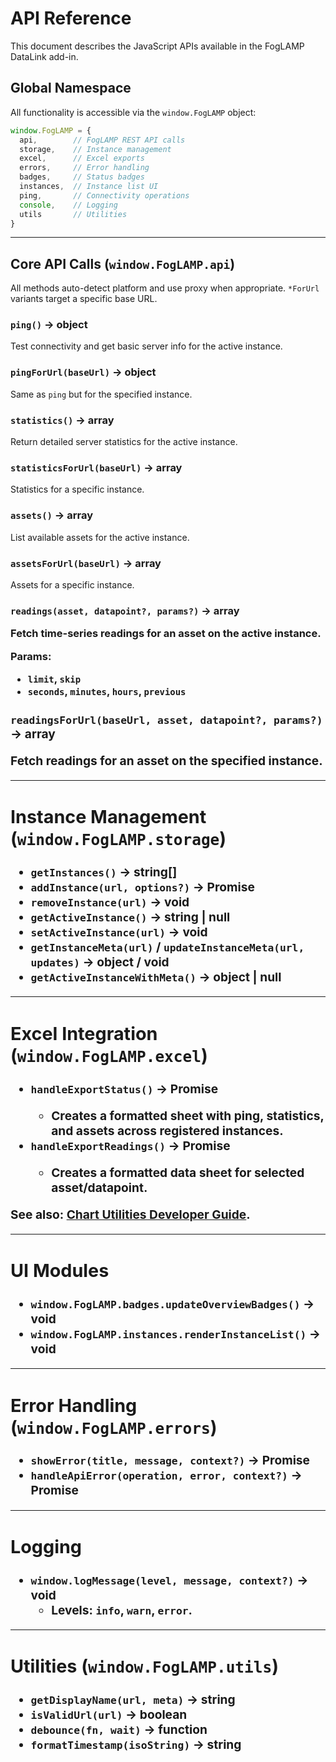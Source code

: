 # API Reference

This document describes the JavaScript APIs available in the FogLAMP DataLink add-in.

## Global Namespace

All functionality is accessible via the `window.FogLAMP` object:

```javascript
window.FogLAMP = {
  api,        // FogLAMP REST API calls
  storage,    // Instance management
  excel,      // Excel exports
  errors,     // Error handling
  badges,     // Status badges
  instances,  // Instance list UI
  ping,       // Connectivity operations
  console,    // Logging
  utils       // Utilities
}
```

---

## Core API Calls (`window.FogLAMP.api`)

All methods auto-detect platform and use proxy when appropriate. `*ForUrl` variants target a specific base URL.

### `ping()` → object
Test connectivity and get basic server info for the active instance.

### `pingForUrl(baseUrl)` → object
Same as `ping` but for the specified instance.

### `statistics()` → array
Return detailed server statistics for the active instance.

### `statisticsForUrl(baseUrl)` → array
Statistics for a specific instance.

### `assets()` → array<string>
List available assets for the active instance.

### `assetsForUrl(baseUrl)` → array<string>
Assets for a specific instance.

### `readings(asset, datapoint?, params?)` → array<object>
Fetch time-series readings for an asset on the active instance.

Params:
- `limit`, `skip`
- `seconds`, `minutes`, `hours`, `previous`

### `readingsForUrl(baseUrl, asset, datapoint?, params?)` → array<object>
Fetch readings for an asset on the specified instance.

---

## Instance Management (`window.FogLAMP.storage`)

- `getInstances()` → string[]
- `addInstance(url, options?)` → Promise<void>
- `removeInstance(url)` → void
- `getActiveInstance()` → string | null
- `setActiveInstance(url)` → void
- `getInstanceMeta(url)` / `updateInstanceMeta(url, updates)` → object / void
- `getActiveInstanceWithMeta()` → object | null

---

## Excel Integration (`window.FogLAMP.excel`)

- `handleExportStatus()` → Promise<boolean>
  - Creates a formatted sheet with ping, statistics, and assets across registered instances.
- `handleExportReadings()` → Promise<boolean>
  - Creates a formatted data sheet for selected asset/datapoint.

See also: [Chart Utilities Developer Guide](./CHART_UTILITIES_GUIDE.md).

---

## UI Modules

- `window.FogLAMP.badges.updateOverviewBadges()` → void
- `window.FogLAMP.instances.renderInstanceList()` → void

---

## Error Handling (`window.FogLAMP.errors`)

- `showError(title, message, context?)` → Promise<void>
- `handleApiError(operation, error, context?)` → Promise<void>

---

## Logging

- `window.logMessage(level, message, context?)` → void
  - Levels: `info`, `warn`, `error`.

---

## Utilities (`window.FogLAMP.utils`)

- `getDisplayName(url, meta)` → string
- `isValidUrl(url)` → boolean
- `debounce(fn, wait)` → function
- `formatTimestamp(isoString)` → string
